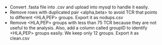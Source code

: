 - Convert .fasta file into .csv and upload into mysql to handle it easily.
- Remove rows with duplicated pair <alpha,beta> to avoid TCR that points to different <HLA,PEP> groups. Export it as nodups.csv
- Remove <HLA,PEP> groups with less than 75 TCR because they are not useful to the analysis. Also, add a column called groupID to identify <HLA,PEP> groups easily. We keep only 12 groups. Export it as clean.csv
